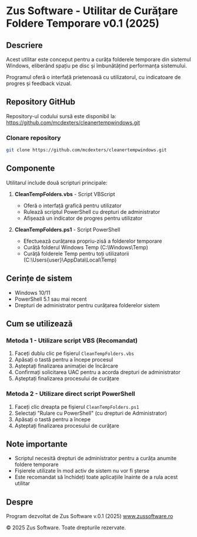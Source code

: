# Zus Software - Utilitar de Curățare Foldere Temporare v0.1 (2025)

## Descriere
Acest utilitar este conceput pentru a curăța folderele temporare din sistemul Windows, eliberând spațiu pe disc și îmbunătățind performanța sistemului. 

Programul oferă o interfață prietenoasă cu utilizatorul, cu indicatoare de progres și feedback vizual.

## Repository GitHub
Repository-ul codului sursă este disponibil la:
https://github.com/mcdexters/cleanertempwindows.git

### Clonare repository
```bash
git clone https://github.com/mcdexters/cleanertempwindows.git
```

## Componente
Utilitarul include două scripturi principale:

1. **CleanTempFolders.vbs** - Script VBScript
   - Oferă o interfață grafică pentru utilizator
   - Rulează scriptul PowerShell cu drepturi de administrator
   - Afișează un indicator de progres pentru utilizator
   
2. **CleanTempFolders.ps1** - Script PowerShell
   - Efectuează curățarea propriu-zisă a folderelor temporare
   - Curăță folderul Windows Temp (C:\Windows\Temp)
   - Curăță folderele Temp pentru toți utilizatorii (C:\Users\{user}\AppData\Local\Temp)

## Cerințe de sistem
- Windows 10/11
- PowerShell 5.1 sau mai recent
- Drepturi de administrator pentru curățarea folderelor sistem

## Cum se utilizează

### Metoda 1 - Utilizare script VBS (Recomandat)
1. Faceți dublu clic pe fișierul `CleanTempFolders.vbs`
2. Apăsați o tastă pentru a începe procesul
3. Așteptați finalizarea animației de încărcare
4. Confirmați solicitarea UAC pentru a acorda drepturi de administrator
5. Așteptați finalizarea procesului de curățare

### Metoda 2 - Utilizare direct script PowerShell
1. Faceți clic dreapta pe fișierul `CleanTempFolders.ps1`
2. Selectați "Rulare cu PowerShell" (cu drepturi de Administrator)
3. Apăsați o tastă pentru a începe
4. Așteptați finalizarea procesului de curățare

## Note importante
- Scriptul necesită drepturi de administrator pentru a curăța anumite foldere temporare
- Fișierele utilizate în mod activ de sistem nu vor fi șterse
- Este recomandat să închideți toate aplicațiile înainte de a rula acest utilitar

## Despre
Program dezvoltat de Zus Software v.0.1 (2025)
www.zussoftware.ro

© 2025 Zus Software. Toate drepturile rezervate.

